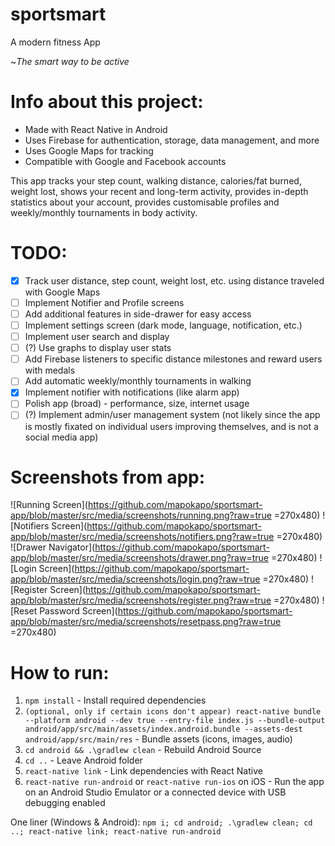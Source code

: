 # sportsmart
A modern fitness App

~*The smart way to be active*

# Info about this project:
- Made with React Native in Android
- Uses Firebase for authentication, storage, data management, and more
- Uses Google Maps for tracking
- Compatible with Google and Facebook accounts

This app tracks your step count, walking distance, calories/fat burned, weight lost, shows your recent and long-term activity, provides in-depth statistics about your account, provides customisable profiles and weekly/monthly tournaments in body activity.

# TODO:
- [x] Track user distance, step count, weight lost, etc. using distance traveled with Google Maps
- [ ] Implement Notifier and Profile screens
- [ ] Add additional features in side-drawer for easy access
- [ ] Implement settings screen (dark mode, language, notification, etc.)
- [ ] Implement user search and display
- [ ] (?) Use graphs to display user stats
- [ ] Add Firebase listeners to specific distance milestones and reward users with medals
- [ ] Add automatic weekly/monthly tournaments in walking
- [x] Implement notifier with notifications (like alarm app)
- [ ] Polish app (broad) - performance, size, internet usage
- [ ] (?) Implement admin/user management system (not likely since the app is mostly fixated on individual users improving themselves, and is not a social media app)

# Screenshots from app:
![Running Screen](https://github.com/mapokapo/sportsmart-app/blob/master/src/media/screenshots/running.png?raw=true =270x480)
![Notifiers Screen](https://github.com/mapokapo/sportsmart-app/blob/master/src/media/screenshots/notifiers.png?raw=true =270x480)
![Drawer Navigator](https://github.com/mapokapo/sportsmart-app/blob/master/src/media/screenshots/drawer.png?raw=true =270x480)
![Login Screen](https://github.com/mapokapo/sportsmart-app/blob/master/src/media/screenshots/login.png?raw=true =270x480)
![Register Screen](https://github.com/mapokapo/sportsmart-app/blob/master/src/media/screenshots/register.png?raw=true =270x480)
![Reset Password Screen](https://github.com/mapokapo/sportsmart-app/blob/master/src/media/screenshots/resetpass.png?raw=true =270x480)


# How to run:
1.  `npm install`  - Install required dependencies
2.  `(optional, only if certain icons don't appear) react-native bundle --platform android --dev true --entry-file index.js --bundle-output android/app/src/main/assets/index.android.bundle --assets-dest android/app/src/main/res`  - Bundle assets (icons, images, audio)
3.  `cd android && .\gradlew clean`  - Rebuild Android Source
4.  `cd ..` - Leave Android folder
5.  `react-native link`  - Link dependencies with React Native
6.  `react-native run-android`  or  `react-native run-ios`  on iOS - Run the app on an Android Studio Emulator or a connected device with USB debugging enabled

One liner (Windows & Android): `npm i; cd android; .\gradlew clean; cd ..; react-native link; react-native run-android`
